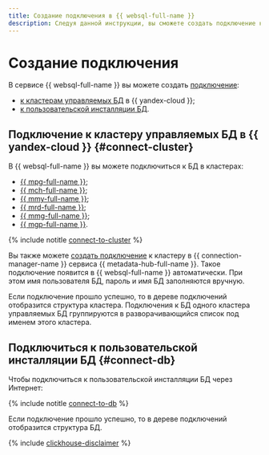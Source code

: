 ```yaml
---
title: Создание подключения в {{ websql-full-name }}
description: Следуя данной инструкции, вы сможете создать подключение к кластерам управляемых БД и публично доступной БД через интернет.
---
```


# Создание подключения

В сервисе {{ websql-full-name }} вы можете создать [подключение](../concepts/index.md#connection):

* [к кластерам управляемых БД](#connect-cluster) в {{ yandex-cloud }};
* [к пользовательской инсталляции БД](#connect-db).

## Подключение к кластеру управляемых БД в {{ yandex-cloud }} {#connect-cluster}

В {{ websql-full-name }} вы можете подключиться к БД в кластерах:

* [{{ mpg-full-name }}](../../managed-postgresql/operations/cluster-list.md);
* [{{ mch-full-name }}](../../managed-clickhouse/operations/cluster-list.md);
* [{{ mmy-full-name }}](../../managed-mysql/operations/cluster-list.md);
* [{{ mrd-full-name }}](../../managed-redis/operations/cluster-list.md);
* [{{ mmg-full-name }}](../../storedoc/operations/cluster-list.md);
* [{{ mgp-full-name }}](../../managed-greenplum/operations/cluster-list.md).

{% include notitle [connect-to-cluster](../../_includes/websql/connect-to-cluster.md) %}

Вы также можете [создать подключение](../../metadata-hub/operations/create-connection.md) к кластеру в {{ connection-manager-name }} сервиса {{ metadata-hub-full-name }}. Такое подключение появится в {{ websql-full-name }} автоматически. При этом имя пользователя БД, пароль и имя БД заполняются вручную.

Если подключение прошло успешно, то в дереве подключений отобразится структура кластера. Подключения к БД одного кластера управляемых БД группируются в разворачивающийся список под именем этого кластера.

## Подключиться к пользовательской инсталляции БД {#connect-db}

Чтобы подключиться к пользовательской инсталляции БД через Интернет:

{% include notitle [connect-to-db](../../_includes/websql/connect-to-db.md) %}

Если подключение прошло успешно, то в дереве подключений отобразится структура БД.

{% include [clickhouse-disclaimer](../../_includes/clickhouse-disclaimer.md) %}
